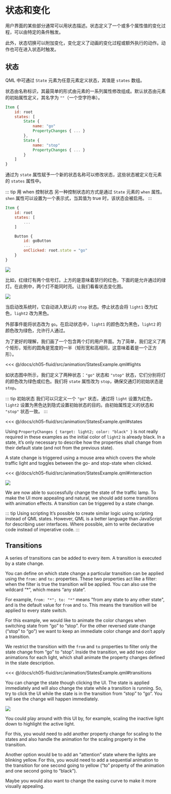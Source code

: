 # 状态和变化

用户界面的某些部分通常可以用状态描述。状态定义了一个或多个属性值的变化过程，可以由特定的条件触发。

此外，状态切换可以附加变化，变化定义了动画的变化过程或额外执行的动作。动作也可在进入状态时触发。

## 状态

QML 中可通过 `State` 元素为任意元素定义状态，其值是 `states` 数组。

状态由名称标识，其最简单的形式由元素的一系列属性修改组成。默认状态由元素的初始属性定义，其名字为 `""`（一个空字符串）。

```qml
Item {
    id: root
    states: [
        State {
            name: "go"
            PropertyChanges { ... }
        },
        State {
            name: "stop"
            PropertyChanges { ... }
        }
    ]
}
```

通过为 `state` 属性赋予一个新的状态名称可以修改状态，这些状态被定义在元素的 `states` 属性中。

::: tip 用 when 控制状态
另一种控制状态的方式是通过 `State` 元素的 `when` 属性。`shen` 属性可以设置为一个表示式，当其值为 true 时，该状态会被启用。
:::

```qml
Item {
    id: root
    states: [
        ...
    ]

    Button {
        id: goButton
        ...
        onClicked: root.state = "go"
    }
}
```

![](./assets/trafficlight_sketch.png)

比如，红绿灯有两个信号灯。上方的是意味着禁行的红色，下面的是允许通过的绿灯。在此例中，两个灯不能同时亮。让我们看看状态变化图。

![](./assets/trafficlight_states.png)

当启动改系统时，它自动进入默认的 `stop` 状态。停止状态会将 `light1` 改为红色，`light2` 改为黑色。

外部事件能将状态改为 `go`。在启动状态中，`light1` 的颜色改为黑色，`light2` 的颜色改为绿色，允许行人通过。

为了更好的理解，我们画了一个包含两个灯的用户界面。为了简单，我们定义了两个矩形，矩形的圆角是宽度的一半（矩形宽和高相同，这意味着着是一个正方形）。

<<< @/docs/ch05-fluid/src/animation/StatesExample.qml#lights

如状态图中所示，我们定义了两种状态：`"go"` 状态和 `"stop"` 状态，它们分别将灯的颜色改为绿色或红色。我们将 `state` 属性改为 `stop`，确保交通灯的初始状态是 `stop`。

::: tip 初始状态
我们可以只定义一个 `"go"` 状态，通过将 `light` 设置为红色，`light2` 设置为黑色达到隐式设置初始状态的目的。由初始属性定义的状态和 `"stop"` 状态一致。
:::

<<< @/docs/ch05-fluid/src/animation/StatesExample.qml#states

Using `PropertyChanges { target: light2; color: "black" }` is not really required in these examples as the initial color of `light2` is already black. In a state, it’s only necessary to describe how the properties shall change from their default state (and not from the previous state).

A state change is triggered using a mouse area which covers the whole traffic light and toggles between the go- and stop-state when clicked.

<<< @/docs/ch05-fluid/src/animation/StatesExample.qml#interaction

![](./assets/trafficlight_ui.png)

We are now able to successfully change the state of the traffic lamp. To make the UI more appealing and natural, we should add some transitions with animation effects. A transition can be triggered by a state change.

::: tip Using scripting
It’s possible to create similar logic using scripting instead of QML states. However, QML is a better language than JavaScript for describing user interfaces. Where possible, aim to write declarative code instead of imperative code.
:::


## Transitions

A series of transitions can be added to every item. A transition is executed by a state change.

You can define on which state change a particular transition can be applied using the `from:` and `to:` properties. These two properties act like a filter: when the filter is true the transition will be applied. You can also use the wildcard “\*”, which means “any state”. 

For example, `from: "*"; to: "*"` means "from any state to any other state", and is the default value for `from` and `to`. This means the transition will be applied to every state switch.

For this example, we would like to animate the color changes when switching state from “go” to “stop”. For the other reversed state change (“stop” to “go”) we want to keep an immediate color change and don’t apply a transition. 

We restrict the transition with the `from` and `to` properties to filter only the state change from “go” to “stop”. Inside the transition, we add two color animations for each light, which shall animate the property changes defined in the state description.

<<< @/docs/ch05-fluid/src/animation/StatesExample.qml#transitions

You can change the state though clicking the UI. The state is applied immediately and will also change the state while a transition is running. So, try to click the UI while the state is in the transition from “stop” to “go”. You will see the change will happen immediately.

![](./assets/trafficlight_transition.png)

You could play around with this UI by, for example, scaling the inactive light down to highlight the active light. 

For this, you would need to add another property change for scaling to the states and also handle the animation for the scaling property in the transition. 

Another option would be to add an “attention” state where the lights are blinking yellow. For this, you would need to add a sequential animation to the transition for one second going to yellow (“to” property of the animation and one second going to “black”).

Maybe you would also want to change the easing curve to make it more visually appealing.

